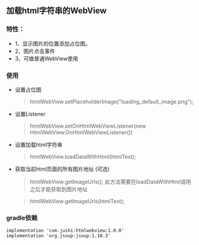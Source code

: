 ## 加载html字符串的WebView
### 特性：
* 1、显示图片的位置添加占位图。
* 2、图片点击事件
* 3、可做普通WebView使用

### 使用
* 设置占位图
    > htmlWebView.setPlaceholderImage("loading_default_image.png");
* 设置Listener
    > htmlWebView.setOnHtmlWebViewListener(new HtmlWebView.OnHtmlWebViewListener())
* 设置加载html字符串
    > htmlWebView.loadDataWithHtml(htmlText);

* 获取当前html页面的所有图片地址 (可选)
    > htmlWebView.getImageUrls(); 此方法需要在loadDataWithHtml调用之后才能获取到图片地址

    > htmlWebView.getImageUrls(htmlText);

### gradle依赖

~~~
implementation 'com.jushi:htmlwebview:1.0.0'
implementation 'org.jsoup:jsoup:1.10.3'
~~~
